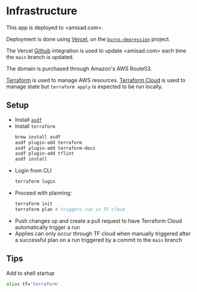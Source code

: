 # Infrastructure

This app is deployed to <amisad.com>.

Deployment is done using [Vercel](https://vercel.com/), on the [`burns-depression`](https://vercel.com/mdzhang/burns-depression) project.

The Vercel [Github](https://vercel.com/docs/concepts/git/vercel-for-github) integration is used to update <amisad.com> each time the `main` branch is updated.

The domain is purchased through Amazon's AWS Route53.

[Terraform](https://www.terraform.io/) is used to manage AWS resources. [Terraform Cloud](https://cloud.hashicorp.com/products/terraform) is used to manage state but `terraform apply` is expected to be run locally.

## Setup

* Install [`asdf`](https://asdf-vm.com/)
* Install `terraform`
  ```sh
  brew install asdf
  asdf plugin-add terraform
  asdf plugin-add terraform-docs
  asdf plugin-add tflint
  asdf install
  ```
* Login from CLI
  ```sh
  terraform login
  ```
* Proceed with planning:
  ```sh
  terraform init
  terraform plan # triggers run in TF cloud
  ```
* Push changes up and create a pull request to have Terraform Cloud automatically trigger a run
* Applies can only occur through TF cloud when manually triggered after a successful plan on a run triggered by a commit to the `main` branch

## Tips

Add to shell startup

```sh
alias tf='terraform'
```
